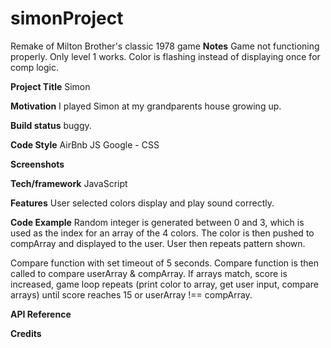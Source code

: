 # simonProject
Remake of Milton Brother's classic 1978 game
**Notes**
Game not functioning properly. Only level 1 works. Color is flashing instead of displaying once for comp logic.

**Project Title**
Simon

**Motivation**
I played Simon at my grandparents house growing up.

**Build status**
buggy.

**Code Style**
AirBnb JS
Google - CSS

**Screenshots**

**Tech/framework**
JavaScript

**Features**
User selected colors display and play sound correctly.

**Code Example**
Random integer is generated between 0 and 3, which is used as the index for an array of the 4 colors. The color is then pushed to compArray and displayed to the user. User then repeats pattern shown.

Compare function with set timeout of 5 seconds. Compare function is then called to compare userArray & compArray. If arrays match, score is increased, game loop repeats (print color to array, get user input, compare arrays) until score reaches 15 or userArray !== compArray.

**API Reference**

**Credits**
